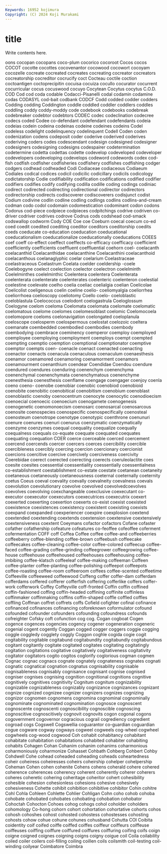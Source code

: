 ```yaml
---
Keywords: 16952 kojimura
Copyright: (C) 2024 Koji Murakami
---
```


# title

Write contents here.



oons cocopan cocopans coco-plum cocorico cocoroot Cocos cocos COCOT cocotte
cocottes cocovenantor cocowood cocowort cocoyam cocozelle cocreate cocreated cocreates cocreating
cocreator cocreators cocreatorship cocreditor cocrucify coct Cocteau coctile coction coctoantigen
coctoprecipitin cocuisa cocuiza cocullo cocurator cocurrent cocurricular cocus cocuswood cocuyo
Cocytean Cocytus cocytus C.O.D. COD Cod cod coda codable Codacci-Pisanelli
codal codamin codamine codas CODASYL cod-bait codbank CODCF Codd codded
codder codders Codding codding Coddington coddle coddled coddler coddlers coddles
coddling coddy coddy-moddy code codebook codebooks codebreak codebreaker codebtor codebtors
CODEC codec codeclination codecree codecs coded Codee co-defendant codefendant codefendants
codeia codeias codein codeina codeinas codeine codeines codeins Codel codeless
codelight codelinquency codelinquent Codell Coden coden codenization codens codeposit coder
coderive coderived coderives coderiving coders codes codescendant codesign codesigned codesigner
codesigners codesigning codesigns codespairer codetermination codetermine codetta codettas codette codevelop
codeveloped codeveloper codevelopers codeveloping codevelops codeword codewords codex cod-fish codfish
codfisher codfisheries codfishery codfishes codfishing codger codgers codhead codheaded Codi
Codiaceae codiaceous Codiaeum Codiales codical codices codicil codicilic codicillary codicils
codicology codictatorship Codie codifiability codification codifications codified codifier codifiers codifies
codify codifying codilla codille coding codings codiniac codirect codirected codirecting
codirectional codirector codirectors codirectorship codirects codiscoverer codiscoverers codisjunct codist Codium
codivine codlin codline codling codlings codlins codlins-and-cream codman codo codol
codomain codomestication codominant codon codons Codorus cod-piece codpiece codpieces codpitchings
codrive codriven co-driver codriver codrives codrove Codrus cods codshead cod-smack
codswallop codworm Cody COE Coe coe Coeburn coecal coecum co-ed
coed coedit coedited coediting coeditor coeditors coeditorship coedits coeds coeducate
co-education coeducation coeducational coeducationalism coeducationalize coeducationally coeducations COEES coef coeff
co-effect coeffect coeffects co-efficacy coefficacy coefficient coefficiently coefficients coeffluent coeffluential
coehorn coel- coelacanth coelacanthid Coelacanthidae coelacanthine Coelacanthini coelacanthoid coelacanthous coelanaglyphic
coelar coelarium Coelastraceae coelastraceous Coelastrum Coelata coelder coeldership -coele Coelebogyne
coelect coelection coelector coelectron coelelminth Coelelminthes coelelminthic Coelentera coelentera Coelenterata
coelenterata coelenterate coelenterates coelenteric coelenteron coelestial coelestine coelevate coelho coelia
coeliac coelialgia coelian Coelicolae Coelicolist coeligenous coelin coeline coelio- coeliomyalgia
coeliorrhea coeliorrhoea coelioscopy coeliotomy Coello coelo- coeloblastic coeloblastula Coelococcus coelodont
coelogastrula Coeloglossum Coelogyne coelom coeloma Coelomata coelomata coelomate coelomatic coelomatous
coelome coelomes coelomesoblast coelomic Coelomocoela coelomopore coeloms coelonavigation coelongated coeloplanula
coeloscope coelosperm coelospermous coelostat coelozoic coeltera coemanate coembedded coembodied coembodies
coembody coembodying coembrace coeminency coemperor coemploy coemployed coemployee coemploying coemployment
coemploys coempt coempted coempting coemptio coemption coemptional coemptionator coemptive coemptor
coempts coen- coenacle coenact coenacted coenacting coenactor coenacts coenacula coenaculous
coenaculum coenaesthesis coenamor coenamored coenamoring coenamorment coenamors coenamourment coenanthium coendear
Coendidae Coendou coendure coendured coendures coenduring coenenchym coenenchyma coenenchymal coenenchymata
coenenchymatous coenenchyme coenesthesia coenesthesis coenflame coengage coengager coenjoy coenla coeno
coeno- coenobe coenobiar coenobic coenobiod coenobioid coenobite coenobitic coenobitical coenobitism
coenobium coenoblast coenoblastic coenoby coenocentrum coenocyte coenocytic coenodioecism coenoecial coenoecic
coenoecium coenogamete coenogenesis coenogenetic coenomonoecism coenosarc coenosarcal coenosarcous coenosite coenospecies
coenospecific coenospecifically coenosteal coenosteum coenotrope coenotype coenotypic coenthrone coenunuri coenure
coenures coenuri coenurus coenzymatic coenzymatically coenzyme coenzymes coequal coequality coequalize
coequally coequalness coequals co-equate coequate coequated coequates coequating coequation COER
coerce coerceable coerced coercement coercend coercends coercer coercers coerces coercibility
coercible coercibleness coercibly coercing coercion coercionary coercionist coercions coercitive coercive
coercively coerciveness coercivity Coerebidae coerect coerected coerecting coerects coeruleolactite coes
coesite coesites coessential coessentiality coessentially coessentialness co-establishment coestablishment co-estate coestate
coetanean coetaneity coetaneous coetaneously coetaneousness coeternal coeternally coeternity coetus Coeus
coeval coevality coevally coevalneity coevalness coevals coevolution coevolutionary coevolve coevolved
coevolvedcoevolves coevolves coevolving coexchangeable coexclusive coexecutant co-executor coexecutor coexecutors coexecutrices
coexecutrix coexert coexerted coexerting coexertion coexerts co-exist coexist coexisted coexistence
coexistences coexistency coexistent coexisting coexists coexpand coexpanded coexperiencer coexpire coexplosion
coextend coextended coextending coextends coextension coextensive coextensively coextensiveness coextent Coeymans
cofactor cofactors Cofane cofaster cofather cofathership cofeature cofeatures co-feoffee cofeoffee
coferment cofermentation COFF coff Coffea Coffee coffee coffee-and coffeeberries coffeeberry
coffee-blending coffee-brown coffeebush coffeecake coffeecakes coffee-cleaning coffee-color coffee-colored coffeecup coffee-faced
coffee-grading coffee-grinding coffeegrower coffeegrowing coffee-house coffeehouse coffeehoused coffeehouses coffeehousing coffee-imbibing
coffee-klatsch coffeeleaf coffee-making coffeeman Coffeen coffee-planter coffee-planting coffee-polishing coffeepot coffeepots
coffee-roasting coffee-room coffeeroom coffees coffee-scented coffeetime Coffeeville coffeeweed coffeewood Coffeng
coffer coffer-dam cofferdam cofferdams coffered cofferer cofferfish coffering cofferlike coffers
coffer-work cofferwork Coffey Coffeyville coff-fronted Coffin coffin coffined coffin-fashioned coffing
coffin-headed coffining coffinite coffinless coffinmaker coffinmaking coffins coffin-shaped coffle coffled
coffles coffling Coffman coffret coffrets coffs Cofield cofighter cofinal cofinance
cofinanced cofinances cofinancing coforeknown coformulator cofound cofounded cofounder cofounders cofounding
cofoundress cofounds cofreighter Cofsky coft cofunction cog cog. Cogan cogboat
Cogen cogence cogences cogencies cogency cogener cogeneration cogeneric cogenial cogent
cogently Coggan cogged cogger coggers coggie cogging coggle coggledy cogglety
coggly Coggon coghle cogida cogie cogit cogitability cogitable cogitabund cogitabundity
cogitabundly cogitabundous cogitant cogitantly cogitate cogitated cogitates cogitating cogitatingly cogitation
cogitations cogitative cogitatively cogitativeness cogitativity cogitator cogitators cogito cogitos coglorify
coglorious cogman cogmen Cognac cognac cognacs cognate cognately cognateness cognates
cognati cognatic cognatical cognation cognatus cognisability cognisable cognisableness cognisably cognisance
cognisant cognise cognised cogniser cognises cognising cognition cognitional cognitions cognitive
cognitively cognitives cognitivity Cognitum cognitum cognizability cognizable cognizableness cognizably cognizance
cognizances cognizant cognize cognized cognizee cognizer cognizers cognizes cognizing cognizor
cognomen cognomens cognomina cognominal cognominally cognominate cognominated cognomination cognosce cognoscent
cognoscente cognoscenti cognoscibility cognoscible cognoscing cognoscitive cognoscitively cognovit cognovits cogon
cogonal cogons cogovernment cogovernor cogracious cograil cogrediency cogredient cogroad cogs
Cogswell Cogswellia coguarantor co-guardian coguardian cogue cogware cogway cogways cogweel
cogweels cog-wheel cogwheel cogwheels cog-wood cogwood Coh cohabit cohabitancy cohabitant
cohabitate cohabitation cohabitations cohabited cohabiter cohabiting cohabits Cohagen Cohan Cohanim
cohanim cohanims coharmonious coharmoniously coharmonize Cohasset Cohbath Cohberg Cohbert Cohby
Cohdwell Cohe cohead coheaded coheading coheads coheartedness coheir coheiress coheiresses
coheirs coheirship cohelper cohelpership Coheman Cohen cohen cohenite Cohens cohens
coherald cohere cohered coherence coherences coherency coherent coherently coherer coherers
coheres coheretic cohering coheritage coheritor cohert cohesibility cohesible cohesion cohesionless
cohesions cohesive cohesively cohesiveness Cohette cohibit cohibition cohibitive cohibitor Cohin
cohitre Cohl Cohla Cohleen Cohlette Cohlier Cohligan Cohn coho cohob
cohoba cohobate cohobated cohobates cohobating cohobation cohobator Cohoctah Cohocton Cohoes
cohog cohogs cohol coholder coholders cohomology Co-hong cohorn cohort cohortation
cohortative cohorts cohos cohosh cohoshes cohost cohosted cohostess cohostesses cohosting
cohosts cohow cohue cohune cohunes cohusband Cohutta COI Coibita coidentity
coif coifed coiffe coiffed coiffes coiffeur coiffeurs coiffeuse coiffeuses coiffing
coiffure coiffured coiffures coiffuring coifing coifs coign coigne coigned coignes
coigning coigns coigny coigue coil Coila coilability coiled coiler coilers
coil-filling coiling coillen coils coilsmith coil-testing coil-winding coilyear Coimbatore Coimbra
